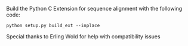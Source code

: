 Build the Python C Extension for sequence alignment with the following code:

~~~~~ shell
python setup.py build_ext --inplace
~~~~~

Special thanks to Erling Wold for help with compatibility issues
